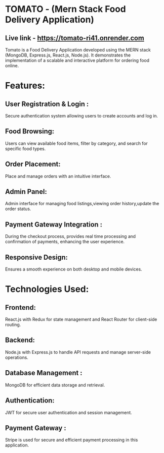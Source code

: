 # TOMATO - (Mern Stack Food Delivery Application)
## Live link - https://tomato-ri41.onrender.com
Tomato is a Food Delivery Application developed using the MERN stack (MongoDB, Express.js, React.js, Node.js). It demonstrates the implementation of a scalable and interactive platform for ordering food online.

# Features:
## User Registration & Login : 
Secure authentication system allowing users to create accounts and log in.
## Food Browsing: 
Users can view available food items, filter by category, and search for specific food types.
## Order Placement:
Place and manage orders with an intuitive interface.
## Admin Panel: 
Admin interface for managing food listings,viewing order history,update the order status.
## Payment Gateway Integration : 
During the checkout process, provides real time processing and confirmation of payments, enhancing the user experience.
## Responsive Design: 
Ensures a smooth experience on both desktop and mobile devices.

# Technologies Used:
## Frontend: 
React.js with Redux for state management and React Router for client-side routing.
## Backend:
Node.js with Express.js to handle API requests and manage server-side operations.
## Database Management : 
MongoDB for efficient data storage and retrieval.
## Authentication: 
JWT for secure user authentication and session management.
## Payment Gateway : 
Stripe is used for secure and efficient payment processing in this application.
